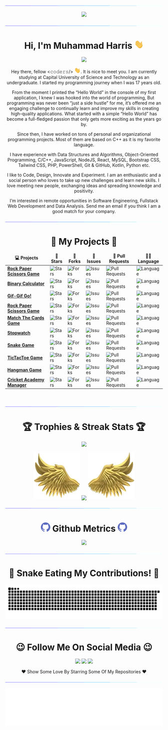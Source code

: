 <!-- 2 Neon-Bar.gif with View-Counter -->
<a href="https://www.github.com/imharris24"><img src="https://github.com/imharris24/imharris24/blob/main/Assets/neon-bar.gif"></a>
<p align="center"><a href="https://count.getloli.com/"><img src="https://count.getloli.com/get/@:imharris24"></a></p>
<a href="https://www.github.com/imharris24"><img src="https://github.com/imharris24/imharris24/blob/main/Assets/neon-bar.gif"></a>

<!-- Initial -->
<h1 align="center">Hi, I'm Muhammad Harris <img src="https://github.com/imharris24/imharris24/blob/main/Assets/wave-hand.gif" width="30"></h1>

<!-- Auto-Type -->
<p align="center"><a href="https://github.com/imharris24/imharris24"><img src="https://readme-typing-svg.herokuapp.com?lines=Computer+Science+Student;Competitive+Programmer;Web+Developer;Future+Full+Stack+Developer;Always%20learning%20new%20things&center=true&width=500&height=50"></a></p>

<!-- Profile Description -->
<p align="center">Hey there, fellow <𝚌𝚘𝚍𝚎𝚛𝚜/> <img src="https://github.com/imharris24/imharris24/blob/main/Assets/wave-hand.gif" width="20px">. It is nice to meet you. I am currently studying at Capital University of Science and Technology as an undergraduate. I started my programming journey when I was 17 years old.</p>
<p align="center">From the moment I printed the “Hello World” in the console of my first application, I knew I was hooked into the world of programming, But programming was never been “just a side hustle” for me, it’s offered me an engaging challenge to continually learn and improve my skills in creating high-quality applications. What started with a simple “Hello World” has become a full-fledged passion that only gets more exciting as the years go by.</p>
<p align="center">Since then, I have worked on tons of personal and organizational programming projects. Most of them are based on C++ as it is my favorite language.</p>
<p align="center">I have experience with Data Structures and Algorithms, Object-Oriented Programming, C/C++, JavaScript, NodeJS, React, MySQL, Bootstrap CSS, Tailwind CSS, PHP, PowerShell, Git & GitHub, Kotlin, Python etc.</p>
<p align="center">I like to Code, Design, Innovate and Experiment. I am an enthusiastic and a social person who loves to take up new challenges and learn new skills. I love meeting new people, exchanging ideas and spreading knowledge and positivity.</p>
<p align="center">I’m interested in remote opportunities in Software Engineering, Fullstack Web Development and Data Analysis. Send me an email if you think I am a good match for your company.<br>

<!-- neon-bar -->
<a href="https://www.github.com/imharris24"><img src="https://github.com/imharris24/imharris24/blob/main/Assets/neon-bar.gif"></a>
	
<!-- Project Table -->
<h1 align="center">🥇 My Projects 🥇</h1>
<table align="center">
	<thead align="center">
		<tr border: none;>
			<td><b>💻 Projects</b></td>
			<td><b>🌟 Stars</b></td>
			<td><b>🍴 Forks</b></td>
			<td><b>🐛 Issues</b></td>
			<td><b>🔔 Pull Requests</b></td>
			<td><b>👨‍💻 Language</b></td>
		</tr>
	</thead>
	<tbody>
		<tr>
			<td><a href="https://github.com/imharris24/RockPaperScissors-PY"><b>Rock Paper Scissors Game</b></a></td>
			<td><img alt="Stars" src="https://img.shields.io/github/stars/imharris24/RockPaperScissors-PY?style=flat-square&labelColor=343b41"/></td>
			<td><img alt="Forks" src="https://img.shields.io/github/forks/imharris24/RockPaperScissors-PY?style=flat-square&labelColor=343b41"/></td>
			<td><img alt="Issues" src="https://img.shields.io/github/issues/imharris24/RockPaperScissors-PY?style=flat-square"/></td>
			<td><img alt="Pull Requests" src="https://img.shields.io/github/issues-pr/imharris24/RockPaperScissors-PY?style=flat-square"/></td>
			<td><img alt="Language" src="https://img.shields.io/github/languages/top/imharris24/RockPaperScissors-PY?style=flat-square"/></td>
		</tr>
		<tr>
			<td><a href="https://github.com/imharris24/BinaryCalculator-CPP"><b>Binary Calculator</b></a></td>
			<td><img alt="Stars" src="https://img.shields.io/github/stars/imharris24/BinaryCalculator-CPP?style=flat-square&labelColor=343b41"/></td>
			<td><img alt="Forks" src="https://img.shields.io/github/forks/imharris24/BinaryCalculator-CPP?style=flat-square&labelColor=343b41"/></td>
			<td><img alt="Issues" src="https://img.shields.io/github/issues/imharris24/BinaryCalculator-CPP?style=flat-square"/></td>
			<td><img alt="Pull Requests" src="https://img.shields.io/github/issues-pr/imharris24/BinaryCalculator-CPP?style=flat-square"/></td>
			<td><img alt="Language" src="https://img.shields.io/github/languages/top/imharris24/BinaryCalculator-CPP?style=flat-square"/></td>
		</tr>
		<tr>
			<td><a href="https://github.com/imharris24/GifGifGo-JS"><b>Gif-Gif Go!</b></a></td>
			<td><img alt="Stars" src="https://img.shields.io/github/stars/imharris24/GifGifGo-JS?style=flat-square&labelColor=343b41"/></td>
			<td><img alt="Forks" src="https://img.shields.io/github/forks/imharris24/GifGifGo-JS?style=flat-square&labelColor=343b41"/></td>
			<td><img alt="Issues" src="https://img.shields.io/github/issues/imharris24/GifGifGo-JS?style=flat-square"/></td>
			<td><img alt="Pull Requests" src="https://img.shields.io/github/issues-pr/imharris24/GifGifGo-JS?style=flat-square"/></td>
			<td><img alt="Language" src="https://img.shields.io/github/languages/top/imharris24/GifGifGo-JS?style=flat-square"/></td>
		</tr>
		<tr>
			<td><a href="https://github.com/imharris24/RockPaperScissors-JS"><b>Rock Paper Scissors Game</b></a></td>
			<td><img alt="Stars" src="https://img.shields.io/github/stars/imharris24/RockPaperScissors-JS?style=flat-square&labelColor=343b41"/></td>
			<td><img alt="Forks" src="https://img.shields.io/github/forks/imharris24/RockPaperScissors-JS?style=flat-square&labelColor=343b41"/></td>
			<td><img alt="Issues" src="https://img.shields.io/github/issues/imharris24/RockPaperScissors-JS?style=flat-square"/></td>
			<td><img alt="Pull Requests" src="https://img.shields.io/github/issues-pr/imharris24/RockPaperScissors-JS?style=flat-square"/></td>
			<td><img alt="Language" src="https://img.shields.io/github/languages/top/imharris24/RockPaperScissors-JS?style=flat-square"/></td>
		</tr>
		<tr>
			<td><a href="https://github.com/imharris24/MatchTheCards-JS"><b>Match The Cards Game</b></a></td>
			<td><img alt="Stars" src="https://img.shields.io/github/stars/imharris24/MatchTheCards-JS?style=flat-square&labelColor=343b41"/></td>
			<td><img alt="Forks" src="https://img.shields.io/github/forks/imharris24/MatchTheCards-JS?style=flat-square&labelColor=343b41"/></td>
			<td><img alt="Issues" src="https://img.shields.io/github/issues/imharris24/MatchTheCards-JS?style=flat-square"/></td>
			<td><img alt="Pull Requests" src="https://img.shields.io/github/issues-pr/imharris24/MatchTheCards-JS?style=flat-square"/></td>
			<td><img alt="Language" src="https://img.shields.io/github/languages/top/imharris24/MatchTheCards-JS?style=flat-square"/></td>
		</tr>
		<tr>
			<td><a href="https://github.com/imharris24/Stopwatch-JS"><b>Stopwatch</b></a></td>
			<td><img alt="Stars" src="https://img.shields.io/github/stars/imharris24/Stopwatch-JS?style=flat-square&labelColor=343b41"/></td>
			<td><img alt="Forks" src="https://img.shields.io/github/forks/imharris24/Stopwatch-JS?style=flat-square&labelColor=343b41"/></td>
			<td><img alt="Issues" src="https://img.shields.io/github/issues/imharris24/Stopwatch-JS?style=flat-square"/></td>
			<td><img alt="Pull Requests" src="https://img.shields.io/github/issues-pr/imharris24/Stopwatch-JS?style=flat-square"/></td>
			<td><img alt="Language" src="https://img.shields.io/github/languages/top/imharris24/Stopwatch-JS?style=flat-square"/></td>
		</tr>
		<tr>
			<td><a href="https://github.com/imharris24/Snake-CPP"><b>Snake Game</b></a></td>
			<td><img alt="Stars" src="https://img.shields.io/github/stars/imharris24/Snake-CPP?style=flat-square&labelColor=343b41"/></td>
			<td><img alt="Forks" src="https://img.shields.io/github/forks/imharris24/Snake-CPP?style=flat-square&labelColor=343b41"/></td>
			<td><img alt="Issues" src="https://img.shields.io/github/issues/imharris24/Snake-CPP?style=flat-square"/></td>
			<td><img alt="Pull Requests" src="https://img.shields.io/github/issues-pr/imharris24/Snake-CPP?style=flat-square"/></td>
			<td><img alt="Language" src="https://img.shields.io/github/languages/top/imharris24/Snake-CPP?style=flat-square"/></td>
		</tr>
		<tr>
			<td><a href="https://github.com/imharris24/TicTacToe-CPP"><b>TicTacToe Game</b></a></td>
			<td><img alt="Stars" src="https://img.shields.io/github/stars/imharris24/TicTacToe-CPP?style=flat-square&labelColor=343b41"/></td>
			<td><img alt="Forks" src="https://img.shields.io/github/forks/imharris24/TicTacToe-CPP?style=flat-square&labelColor=343b41"/></td>
			<td><img alt="Issues" src="https://img.shields.io/github/issues/imharris24/TicTacToe-CPP?style=flat-square"/></td>
			<td><img alt="Pull Requests" src="https://img.shields.io/github/issues-pr/imharris24/TicTacToe-CPP?style=flat-square"/></td>
			<td><img alt="Language" src="https://img.shields.io/github/languages/top/imharris24/TicTacToe-CPP?style=flat-square"/></td>
		</tr>
		<tr>
			<td><a href="https://github.com/imharris24/Hangman-CPP"><b>Hangman Game</b></a></td>
			<td><img alt="Stars" src="https://img.shields.io/github/stars/imharris24/Hangman-CPP?style=flat-square&labelColor=343b41"/></td>
			<td><img alt="Forks" src="https://img.shields.io/github/forks/imharris24/Hangman-CPP?style=flat-square&labelColor=343b41"/></td>
			<td><img alt="Issues" src="https://img.shields.io/github/issues/imharris24/Hangman-CPP?style=flat-square"/></td>
			<td><img alt="Pull Requests" src="https://img.shields.io/github/issues-pr/imharris24/Hangman-CPP?style=flat-square"/></td>
			<td><img alt="Language" src="https://img.shields.io/github/languages/top/imharris24/Hangman-CPP?style=flat-square"/></td>
		</tr>
		<tr>
			<td><a href="https://github.com/imharris24/CAM-WEB"><b>Cricket Academy Manager</b></a></td>
			<td><img alt="Stars" src="https://img.shields.io/github/stars/imharris24/CAM-WEB?style=flat-square&labelColor=343b41"/></td>
			<td><img alt="Forks" src="https://img.shields.io/github/forks/imharris24/CAM-WEB?style=flat-square&labelColor=343b41"/></td>
			<td><img alt="Issues" src="https://img.shields.io/github/issues/imharris24/CAM-WEB?style=flat-square"/></td>
			<td><img alt="Pull Requests" src="https://img.shields.io/github/issues-pr/imharris24/CAM-WEB?style=flat-square"/></td>
			<td><img alt="Language" src="https://img.shields.io/github/languages/top/imharris24/CAM-WEB?style=flat-square"/></td>
		</tr>
	</tbody>
</table>
<br>

<!-- neon-bar -->
<a href="https://www.github.com/imharris24"><img src="https://github.com/imharris24/imharris24/blob/main/Assets/neon-bar.gif"></a>

<!-- Trophies, Wings and Streak Stats -->
<h1 align="center">🏆 Trophies & Streak Stats 🏆</h1>
<!-- Trophies -->
<p align="center">
	<img src="https://github-profile-trophy.vercel.app/?username=imharris24&column=6&margin-w=15&margin-h=15&no-bg=true&no-frame=true&theme=juicyfresh"/>
</p>
<p align="center">
	<!-- Left Wing -->
	<img height="150" width="150" src="https://github.com/imharris24/imharris24/blob/main/Assets/left-wing.webp">
	<!-- Streak Stats -->
	<img align="center" src="https://github-readme-streak-stats.herokuapp.com/?user=imharris24&theme=dark&hide_border=true"/>
	<!-- Right Wing -->
	<img height="150" width="150" src="https://github.com/imharris24/imharris24/blob/main/Assets/right-wing.webp">
</p>

<!-- neon-bar -->
<a href="https://www.github.com/imharris24"><img src="https://github.com/imharris24/imharris24/blob/main/Assets/neon-bar.gif"></a>

<!-- Github Metrics -->
<h1 align="center">
	<img src="https://github.com/imharris24/imharris24/blob/main/Assets/git-icon.png" width="30"/> Github Metrics <img src="https://github.com/imharris24/imharris24/blob/main/Assets/git-icon.png" width="30"/>
</h1>
<p align="center">
	<img src="https://metrics.lecoq.io/imharris24?template=classic&isocalendar=1&languages=1&lines=1&achievements=1&activity=1&base=header%2C%20activity%2C%20community%2C%20repositories%2C%20metadata&base.indepth=false&base.hireable=false&base.skip=false&isocalendar=false&isocalendar.duration=full-year&languages=false&languages.limit=8&languages.threshold=0%25&languages.other=false&languages.colors=github&languages.sections=most-used&languages.indepth=false&languages.analysis.timeout=15&languages.categories=markup%2C%20programming&languages.recent.categories=markup%2C%20programming&languages.recent.load=300&languages.recent.days=14&lines=false&lines.sections=base&lines.repositories.limit=4&lines.history.limit=1&achievements=false&achievements.threshold=X&achievements.secrets=true&achievements.display=compact&achievements.limit=0&activity=false&activity.limit=5&activity.load=300&activity.days=14&activity.visibility=all&activity.timestamps=false&activity.filter=all&config.timezone=Asia%2FKarachi">
</p>

<!-- neon-bar -->
<a href="https://www.github.com/imharris24"><img src="https://github.com/imharris24/imharris24/blob/main/Assets/neon-bar.gif"></a>

<!-- Contribution Snake -->
<h1 align="center">🐍 Snake Eating My Contributions! 🐍</h1>
<p align="center">
	<img src="https://github.com/imharris24/imharris24/blob/main/Assets/git-snake.svg"/>
</p>

<!-- neon-bar -->
<a href="https://www.github.com/imharris24"><img src="https://github.com/imharris24/imharris24/blob/main/Assets/neon-bar.gif"></a>

<!-- Social Media Links -->
<h1 align="center">😉 Follow Me On Social Media 😉</h1>
<p align="center">
	<a href="mailto:harris20014@gmail.com"><img src="https://img.shields.io/badge/-harris20014@gmail.com-D14836?style=flat&logo=Gmail&logoColor=white"/></a>
	<a href="https://instagram.com/im_harrisg"><img src="https://img.shields.io/badge/-im_harrisg-E4405F?style=flat&logo=Instagram&logoColor=white"/></a>
	<a href="https://www.snapchat.com/add/im_harrisg"><img src="https://img.shields.io/badge/-im_harrisg-FFFC00?style=flat&logo=SnapChat&logoColor=white"/></a>
</p>
<p align="center">❤ Show Some Love By Starring Some Of My Repositories ❤</p>

<!-- neon-bar -->
<a href="https://www.github.com/imharris24"><img src="https://github.com/imharris24/imharris24/blob/main/Assets/neon-bar.gif"></a>

<!-- Good Bye Gif -->
<img height="120" alt="Thanks for visiting me" width="100%" src="https://github.com/imharris24/imharris24/blob/main/Assets/thanks.svg" />
